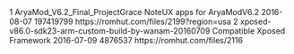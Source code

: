 <?xml version="1.0" encoding="utf-8"?>
 <hash>
<addons>
<addon>
<id>1</id> 
<!-- Use integers only, make them unique --> <name>AryaMod_V6.2_Final_ProjectGrace</name> 
<!-- The name, simples --> 
<description>NoteUX apps for AryaModV6.2</description> 
<!-- You can use markdown here if you want --> <updated-at>2016-08-07</updated-at> 
<!-- Must be in yyyy-mm-dd format --> <size>197419799</size> 
<!-- filesize in bytes --> 
<download-link> https://romhut.com/files/2199?region=usa </download-link> 
</addon>
<addon>
<id>2</id> 
<!-- Use integers only, make them unique --> <name>xposed-v86.0-sdk23-arm-custom-build-by-wanam-20160709</name> 
<!-- The name, simples --> 
<description>Compatible Xposed Framework</description> 
<!-- You can use markdown here if you want --> <updated-at>2016-07-09</updated-at> 
<!-- Must be in yyyy-mm-dd format --> <size>4876537</size> 
<!-- filesize in bytes --> 
<download-link> https://romhut.com/files/2116 </download-link> 
</addon> 
</addons> 
</hash>
